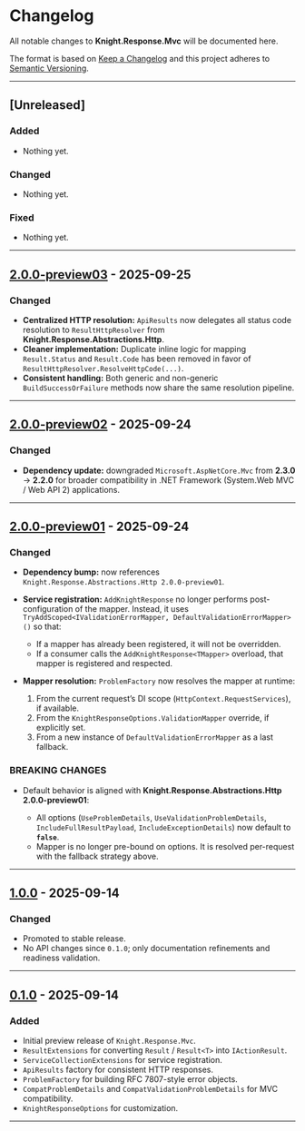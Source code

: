 # Changelog

All notable changes to **Knight.Response.Mvc** will be documented here.

The format is based on [Keep a Changelog](https://keepachangelog.com/en/1.1.0/) and this project adheres to [Semantic Versioning](https://semver.org/spec/v2.0.0.html).

---

## [Unreleased]

### Added

* Nothing yet.

### Changed

* Nothing yet.

### Fixed

* Nothing yet.

---

## [2.0.0-preview03] - 2025-09-25

### Changed

* **Centralized HTTP resolution:** `ApiResults` now delegates all status code resolution to `ResultHttpResolver` from **Knight.Response.Abstractions.Http**.
* **Cleaner implementation:** Duplicate inline logic for mapping `Result.Status` and `Result.Code` has been removed in favor of `ResultHttpResolver.ResolveHttpCode(...)`.
* **Consistent handling:** Both generic and non-generic `BuildSuccessOrFailure` methods now share the same resolution pipeline.

---

## [2.0.0-preview02] - 2025-09-24

### Changed

* **Dependency update:** downgraded `Microsoft.AspNetCore.Mvc` from **2.3.0** → **2.2.0** for broader compatibility in .NET Framework (System.Web MVC / Web API 2) applications.

---

## [2.0.0-preview01] - 2025-09-24

### Changed

* **Dependency bump:** now references `Knight.Response.Abstractions.Http 2.0.0-preview01`.
* **Service registration:** `AddKnightResponse` no longer performs post-configuration of the mapper. Instead, it uses `TryAddScoped<IValidationErrorMapper, DefaultValidationErrorMapper>()` so that:

    * If a mapper has already been registered, it will not be overridden.
    * If a consumer calls the `AddKnightResponse<TMapper>` overload, that mapper is registered and respected.
* **Mapper resolution:** `ProblemFactory` now resolves the mapper at runtime:

    1. From the current request’s DI scope (`HttpContext.RequestServices`), if available.
    2. From the `KnightResponseOptions.ValidationMapper` override, if explicitly set.
    3. From a new instance of `DefaultValidationErrorMapper` as a last fallback.

### BREAKING CHANGES

* Default behavior is aligned with **Knight.Response.Abstractions.Http 2.0.0-preview01**:

    * All options (`UseProblemDetails`, `UseValidationProblemDetails`, `IncludeFullResultPayload`, `IncludeExceptionDetails`) now default to **`false`**.
    * Mapper is no longer pre-bound on options. It is resolved per-request with the fallback strategy above.

---

## [1.0.0] - 2025-09-14

### Changed

* Promoted to stable release.
* No API changes since `0.1.0`; only documentation refinements and readiness validation.

---

## [0.1.0] - 2025-09-14

### Added

* Initial preview release of `Knight.Response.Mvc`.
* `ResultExtensions` for converting `Result` / `Result<T>` into `IActionResult`.
* `ServiceCollectionExtensions` for service registration.
* `ApiResults` factory for consistent HTTP responses.
* `ProblemFactory` for building RFC 7807-style error objects.
* `CompatProblemDetails` and `CompatValidationProblemDetails` for MVC compatibility.
* `KnightResponseOptions` for customization.

---

[0.1.0]: https://github.com/KnightBadaru/Knight.Response/releases/tag/mvc-v0.1.0
[1.0.0]: https://github.com/KnightBadaru/Knight.Response/releases/tag/mvc-v1.0.0
[2.0.0-preview01]: https://github.com/KnightBadaru/Knight.Response/releases/tag/mvc-v2.0.0-preview01
[2.0.0-preview02]: https://github.com/KnightBadaru/Knight.Response/releases/tag/mvc-v2.0.0-preview02
[2.0.0-preview03]: https://github.com/KnightBadaru/Knight.Response/releases/tag/mvc-v2.0.0-preview03
